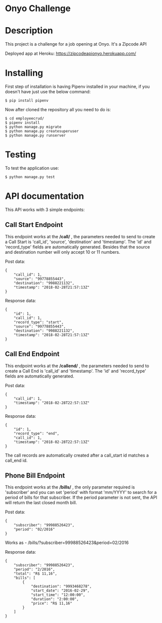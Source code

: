 # Onyo Challenge

# Description

This project is a challenge for a job opening at Onyo. It's a Zipcode API

Deployed app at Heroku: https://zipcodeapionyo.herokuapp.com/

# Installing

First step of installation is having Pipenv installed in your machine, if you doesn't have just use the below command:

``` $ pip install pipenv ```

Now after cloned the repository all you need to do is:

```
$ cd employeecrud/
$ pipenv install
$ python manage.py migrate
$ python manage.py createsuperuser
$ python manage.py runserver
```

# Testing

To test the application use:

```$ python manage.py test```


# API documentation

This API works with 3 simple endpoints:

## Call Start Endpoint
This endpoint works at the **/call/** , the parameters needed to send to create a Call Start is 'call_id', 'source', 'destination' and 'timestamp'. The 'id' and 'record_type' fields are automatically generated.
Besides that the source and destination number will only accept 10 or 11 numbers.

Post data:
```
{
    "call_id": 1,
    "source": "99778855443",
    "destination": "9988221132",
    "timestamp": "2018-02-28T21:57:13Z"
}
```
Response data:
```
{
    "id": 1,
    "call_id": 1,
    "record_type": "start",
    "source": "99778855443",
    "destination": "9988221132",
    "timestamp": "2018-02-28T21:57:13Z"
}
```
## Call End Endpoint
This endpoint works at the **/callend/** , the parameters needed to send to create a Call End is 'call_id' and 'timestamp'. The 'id' and 'record_type' fields are automatically generated.

Post data:
```
{
    "call_id": 1,
    "timestamp": "2018-02-28T22:57:13Z"
}
```
Response data:
```
{
    "id": 1,
    "record_type": "end",
    "call_id": 1,
    "timestamp": "2018-02-28T22:57:13Z"
}
```
The call records are automatically created after a call_start id matches a call_end id.

## Phone Bill Endpoint
This endpoint works at the **/bills/** , the only parameter required is 'subscriber' and you can set 'period' with format 'mm/YYYY' to search for a period of bills for that subscriber. If the period parameter is not sent, the API will return the last closed month bill.


Post data:
```
{
    "subscriber": "99988526423",
    "period": "02/2016"
}
```
Works as - /bills/?subscriber=99988526423&period=02/2016

Response data:
```
{
    "subscriber": "99988526423",
    "period": "2/2016",
    "total": "R$ 11,16",
    "bills": [
        {
            "destination": "9993468278",
            "start_date": "2016-02-29",
            "start_time": "12:00:00",
            "duration": "2:00:00",
            "price": "R$ 11,16"
        }
    ]
}
```